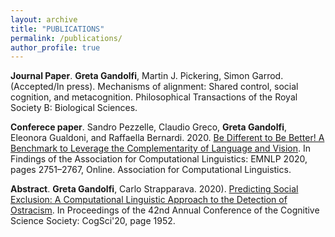 ```yaml
---
layout: archive
title: "PUBLICATIONS"
permalink: /publications/
author_profile: true
---
```


**Journal Paper**. **Greta Gandolfi**, Martin J. Pickering, Simon Garrod. (Accepted/In press). Mechanisms of alignment: Shared control, social cognition, and metacognition. Philosophical Transactions of the Royal Society B: Biological Sciences.

**Conferece paper**. Sandro Pezzelle, Claudio Greco, **Greta Gandolfi**, Eleonora Gualdoni, and Raffaella Bernardi. 2020. [Be Different to Be Better! A Benchmark to Leverage the Complementarity of Language and Vision](https://aclanthology.org/2020.findings-emnlp.248). In Findings of the Association for Computational Linguistics: EMNLP 2020, pages 2751–2767, Online. Association for Computational Linguistics.

**Abstract**. **Greta Gandolfi**, Carlo Strapparava. 2020). [Predicting Social Exclusion: A Computational Linguistic Approach to the Detection of Ostracism](https://cognitivesciencesociety.org/cogsci20/papers/0447/index.html). In Proceedings of the 42nd Annual Conference of the Cognitive Science Society: CogSci'20, page 1952.


